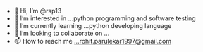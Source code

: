 - 👋 Hi, I’m @rsp13
- 👀 I’m interested in ...python programming and software testing 
- 🌱 I’m currently learning ...python developing language 
- 💞️ I’m looking to collaborate on ...
- 📫 How to reach me ...rohit.parulekar1997@gmail.com

<!---
rsp13/rsp13 is a ✨ special ✨ repository because its `README.md` (this file) appears on your GitHub profile.
You can click the Preview link to take a look at your changes.
--->
